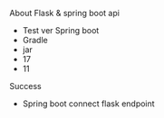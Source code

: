 About Flask & spring boot api
- Test ver
Spring boot
- Gradle
- jar
- 17
- 11

Success
- Spring boot connect flask endpoint
